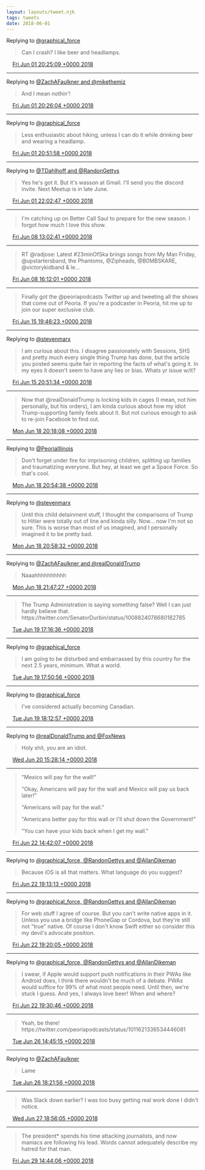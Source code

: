 ```yaml
---
layout: layouts/tweet.njk
tags: tweets
date: 2018-06-01
---
```


Replying to [@graphical\_force](https://twitter.com/graphical_force/status/1002646518174814209)

> Can I crash? I like beer and headlamps\.

<img src="/img/tweet-media/tweet.ico" width="12" /> [Fri Jun 01 20:25:09 +0000 2018](https://twitter.com/timwasson/status/1002647260906344449)

----

Replying to [@ZachAFaulkner and @mikethemiz](https://twitter.com/ZachAFaulkner/status/1002366703517491200)

> And I mean nothin'\!

<img src="/img/tweet-media/tweet.ico" width="12" /> [Fri Jun 01 20:26:04 +0000 2018](https://twitter.com/timwasson/status/1002647490028589062)

----

Replying to [@graphical\_force](https://twitter.com/graphical_force/status/1002653801214595073)

> Less enthusiastic about hiking, unless I can do it while drinking beer and wearing a headlamp\.

<img src="/img/tweet-media/tweet.ico" width="12" /> [Fri Jun 01 20:51:58 +0000 2018](https://twitter.com/timwasson/status/1002654006563557376)

----

Replying to [@TDahlhoff and @RandonGettys](https://twitter.com/@TDahlhoff/status/1002671434433486848)

> Yes he's got it\. But it's wasson at Gmail\. I'll send you the discord invite\. Next Meetup is in late June\.

<img src="/img/tweet-media/tweet.ico" width="12" /> [Fri Jun 01 22:02:47 +0000 2018](https://twitter.com/timwasson/status/1002671828589010945)

----

> I'm catching up on Better Call Saul to prepare for the new season\. I forgot how much I love this show\.

<img src="/img/tweet-media/tweet.ico" width="12" /> [Fri Jun 08 13:02:41 +0000 2018](https://twitter.com/timwasson/status/1005072625650098178)

----

> RT @radjose: Latest \#23minOfSka brings songs from My Man Friday, @upstartersband, the Phantoms, @Zipheads, @B0MBSKARE, @victorykidband &amp; le…

<img src="/img/tweet-media/tweet.ico" width="12" /> [Fri Jun 08 16:12:01 +0000 2018](https://twitter.com/timwasson/status/1005120271181860865)

----

> Finally got the @peoriapodcasts Twitter up and tweeting all the shows that come out of Peoria\. If you're a podcaster in Peoria, hit me up to join our super exclusive club\.

<img src="/img/tweet-media/tweet.ico" width="12" /> [Fri Jun 15 19:46:23 +0000 2018](https://twitter.com/timwasson/status/1007710934868086784)

----

Replying to [@stevenmarx](https://twitter.com/stevenmarx/status/1007455943569936384)

> I am curious about this\. I disagree passionately with Sessions, SHS and pretty much every single thing Trump has done, but the article you posted seems quite fair in reporting the facts of what's going it\. In my eyes it doesn't seem to have any lies or bias\. Whats yr issue w/it?

<img src="/img/tweet-media/tweet.ico" width="12" /> [Fri Jun 15 20:51:34 +0000 2018](https://twitter.com/timwasson/status/1007727338002448384)

----

> Now that @realDonaldTrump is locking kids in cages \(I mean, not him personally, but his orders\), I am kinda curious about how my idiot Trump\-supporting family feels about it\. But not curious enough to ask to re\-join Facebook to find out\.

<img src="/img/tweet-media/tweet.ico" width="12" /> [Mon Jun 18 20:18:08 +0000 2018](https://twitter.com/timwasson/status/1008806088920260609)

----

Replying to [@PeoriaIllinois](https://twitter.com/PeoriaIllinois/status/1008810882401472513)

> Don't forget under fire for imprisoning children, splitting up families and traumatizing everyone\. But hey, at least we get a Space Force\. So that's cool\.

<img src="/img/tweet-media/tweet.ico" width="12" /> [Mon Jun 18 20:54:38 +0000 2018](https://twitter.com/timwasson/status/1008815272877285382)

----

Replying to [@stevenmarx](https://twitter.com/stevenmarx/status/1008717627047456771)

> Until this child detainment stuff, I thought the comparisons of Trump to Hitler were totally out of line and kinda silly\. Now\.\.\. now I'm not so sure\. This is worse than most of us imagined, and I personally imagined it to be pretty bad\.

<img src="/img/tweet-media/tweet.ico" width="12" /> [Mon Jun 18 20:58:32 +0000 2018](https://twitter.com/timwasson/status/1008816253904015361)

----

Replying to [@ZachAFaulkner and @realDonaldTrump](https://twitter.com/ZachAFaulkner/status/1008828417465372673)

> Naaahhhhhhhhhh

<img src="/img/tweet-media/tweet.ico" width="12" /> [Mon Jun 18 21:47:27 +0000 2018](https://twitter.com/timwasson/status/1008828562219073537)

----

> The Trump Administration is saying something false? Well I can just hardly believe that\. https://twitter\.com/SenatorDurbin/status/1008824078680182785

<img src="/img/tweet-media/tweet.ico" width="12" /> [Tue Jun 19 17:16:36 +0000 2018](https://twitter.com/timwasson/status/1009122788802727936)

----

Replying to [@graphical\_force](https://twitter.com/graphical_force/status/1009128566473228288)

> I am going to be disturbed and embarrassed by this country for the next 2\.5 years, minimum\. What a world\.

<img src="/img/tweet-media/tweet.ico" width="12" /> [Tue Jun 19 17:50:56 +0000 2018](https://twitter.com/timwasson/status/1009131431044542464)

----

Replying to [@graphical\_force](https://twitter.com/graphical_force/status/1009132042750185472)

> I've considered actually becoming Canadian\.

<img src="/img/tweet-media/tweet.ico" width="12" /> [Tue Jun 19 18:12:57 +0000 2018](https://twitter.com/timwasson/status/1009136972886167553)

----

Replying to [@realDonaldTrump and @FoxNews](https://twitter.com/realDonaldTrump/status/1009435777992884227)

> Holy shit, you are an idiot\.

<img src="/img/tweet-media/tweet.ico" width="12" /> [Wed Jun 20 15:28:14 +0000 2018](https://twitter.com/timwasson/status/1009457907358928897)

----

> "Mexico will pay for the wall\!"  
>   
> "Okay, Americans will pay for the wall and Mexico will pay us back later\!"  
>   
> "Americans will pay for the wall\."  
>   
> "Americans better pay for this wall or I'll shut down the Government\!"  
>   
> "You can have your kids back when I get my wall\."

<img src="/img/tweet-media/tweet.ico" width="12" /> [Fri Jun 22 14:42:07 +0000 2018](https://twitter.com/timwasson/status/1010171076654100480)

----

Replying to [@graphical\_force, @RandonGettys and @AllanDikeman](https://twitter.com/graphical_force/status/1010237932211499008)

> Because iOS is all that matters\. What language do you suggest?

<img src="/img/tweet-media/tweet.ico" width="12" /> [Fri Jun 22 19:13:13 +0000 2018](https://twitter.com/timwasson/status/1010239300989054976)

----

Replying to [@graphical\_force, @RandonGettys and @AllanDikeman](https://twitter.com/graphical_force/status/1010240458725916677)

> For web stuff I agree of course\. But you can't write native apps in it\. Unless you use a bridge like PhoneGap or Cordova, but they're still not "true" native\. Of course I don't know Swift either so consider this my devil's advocate position\.

<img src="/img/tweet-media/tweet.ico" width="12" /> [Fri Jun 22 19:20:05 +0000 2018](https://twitter.com/timwasson/status/1010241029436596224)

----

Replying to [@graphical\_force, @RandonGettys and @AllanDikeman](https://twitter.com/graphical_force/status/1010241757722939395)

> I swear, if Apple would support push notifications in their PWAs like Android does, I think there wouldn't be much of a debate\. PWAs would suffice for 99% of what most people need\. Until then, we're stuck I guess\. And yes, I always love beer\! When and where?

<img src="/img/tweet-media/tweet.ico" width="12" /> [Fri Jun 22 19:30:46 +0000 2018](https://twitter.com/timwasson/status/1010243718115479552)

----

> Yeah, be there\! https://twitter\.com/peoriapodcasts/status/1011621336534446081

<img src="/img/tweet-media/tweet.ico" width="12" /> [Tue Jun 26 14:45:15 +0000 2018](https://twitter.com/timwasson/status/1011621414980505600)

----

Replying to [@ZachAFaulkner](https://twitter.com/ZachAFaulkner/status/1011675800012247040)

> Lame

<img src="/img/tweet-media/tweet.ico" width="12" /> [Tue Jun 26 18:21:56 +0000 2018](https://twitter.com/timwasson/status/1011675947274301447)

----

> Was Slack down earlier? I was too busy getting real work done I didn't notice\.

<img src="/img/tweet-media/tweet.ico" width="12" /> [Wed Jun 27 18:56:05 +0000 2018](https://twitter.com/timwasson/status/1012046929977626635)

----

> The president\* spends his time attacking journalists, and now maniacs are following his lead\. Words cannot adequately describe my hatred for that man\.

<img src="/img/tweet-media/tweet.ico" width="12" /> [Fri Jun 29 14:44:06 +0000 2018](https://twitter.com/timwasson/status/1012708291963547648)